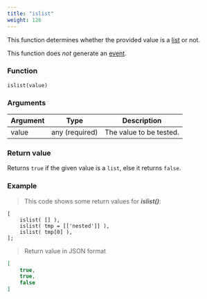 ```yaml
---
title: "islist"
weight: 126
---
```


This function determines whether the provided value is a [list](../../data-types/list) or not.

This function does *not* generate an [event](../../overview/events).

### Function

`islist(value)`

### Arguments

Argument | Type | Description
-------- | ---- | -----------
value | any (required) | The value to be tested.

### Return value

Returns `true` if the given value is a `list`, else it returns `false`.

### Example

> This code shows some return values for ***islist()***:

```thingsdb,json_response
[
    islist( [] ),
    islist( tmp = [['nested']] ),
    islist( tmp[0] ),
];
```

> Return value in JSON format

```json
[
    true,
    true,
    false
]
```
